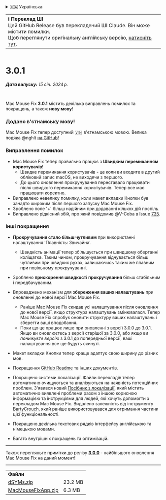 <details>
<summary>🇺🇦 Українська</summary>

[🇬🇧 English (GitHub)](https://github.com/noah-nuebling/mac-mouse-fix/releases/tag/3.0.1)\
[🇦🇩 Català](https://redirect.macmousefix.com/?target=mmf-release&tag=3.0.1&locale=ca)\
[🇩🇪 Deutsch](https://redirect.macmousefix.com/?target=mmf-release&tag=3.0.1&locale=de)\
[🇪🇸 Español](https://redirect.macmousefix.com/?target=mmf-release&tag=3.0.1&locale=es)\
[🇫🇷 Français](https://redirect.macmousefix.com/?target=mmf-release&tag=3.0.1&locale=fr)\
[🇮🇩 Indonesia](https://redirect.macmousefix.com/?target=mmf-release&tag=3.0.1&locale=id)\
[🇮🇹 Italiano](https://redirect.macmousefix.com/?target=mmf-release&tag=3.0.1&locale=it)\
[🇭🇺 Magyar](https://redirect.macmousefix.com/?target=mmf-release&tag=3.0.1&locale=hu)\
[🇳🇱 Nederlands](https://redirect.macmousefix.com/?target=mmf-release&tag=3.0.1&locale=nl)\
[🇵🇱 Polski](https://redirect.macmousefix.com/?target=mmf-release&tag=3.0.1&locale=pl)\
[🇧🇷 Português (Brasil)](https://redirect.macmousefix.com/?target=mmf-release&tag=3.0.1&locale=pt-BR)\
[🇵🇹 Português (Portugal)](https://redirect.macmousefix.com/?target=mmf-release&tag=3.0.1&locale=pt-PT)\
[🇷🇴 Română](https://redirect.macmousefix.com/?target=mmf-release&tag=3.0.1&locale=ro)\
[🇸🇪 Svenska](https://redirect.macmousefix.com/?target=mmf-release&tag=3.0.1&locale=sv)\
[🇻🇳 Tiếng Việt](https://redirect.macmousefix.com/?target=mmf-release&tag=3.0.1&locale=vi)\
[🇹🇷 Türkçe](https://redirect.macmousefix.com/?target=mmf-release&tag=3.0.1&locale=tr)\
[🇨🇿 Čeština](https://redirect.macmousefix.com/?target=mmf-release&tag=3.0.1&locale=cs)\
[🇬🇷 Ελληνικά](https://redirect.macmousefix.com/?target=mmf-release&tag=3.0.1&locale=el)\
[🇷🇺 Русский](https://redirect.macmousefix.com/?target=mmf-release&tag=3.0.1&locale=ru)\
**🇺🇦 Українська**\
[🇮🇱 עברית](https://redirect.macmousefix.com/?target=mmf-release&tag=3.0.1&locale=he)\
[🇸🇦 العربية](https://redirect.macmousefix.com/?target=mmf-release&tag=3.0.1&locale=ar)\
[🇮🇳 हिन्दी](https://redirect.macmousefix.com/?target=mmf-release&tag=3.0.1&locale=hi)\
[🇹🇭 ไทย](https://redirect.macmousefix.com/?target=mmf-release&tag=3.0.1&locale=th)\
[🇨🇳 中文 (简体)](https://redirect.macmousefix.com/?target=mmf-release&tag=3.0.1&locale=zh-Hans)\
[🇨🇳 中文 (繁體)](https://redirect.macmousefix.com/?target=mmf-release&tag=3.0.1&locale=zh-Hant)\
[🇭🇰 中文（香港)](https://redirect.macmousefix.com/?target=mmf-release&tag=3.0.1&locale=zh-HK)\
[🇯🇵 日本語](https://redirect.macmousefix.com/?target=mmf-release&tag=3.0.1&locale=ja)\
[🇰🇷 한국어](https://redirect.macmousefix.com/?target=mmf-release&tag=3.0.1&locale=ko)\
[Help translate Mac Mouse Fix to different languages!](https://github.com/noah-nuebling/mac-mouse-fix/discussions/731)
</details>
<table align=><td>
<b>ℹ️ Переклад ШІ</b><br>
Цей GitHub Release був перекладений ШІ Claude. Він може містити помилки.<br>
Щоб переглянути оригінальну англійську версію, <a href="https://github.com/noah-nuebling/mac-mouse-fix/releases/tag/3.0.1">натисніть тут</a>.
</td></table>

<table></table>

# 3.0.1
***Дата випуску:** 15 січ. 2024 р.*

<br>

Mac Mouse Fix **3.0.1** містить декілька виправлень помилок та покращень, а також **нову мову**!

### Додано в'єтнамську мову!

Mac Mouse Fix тепер доступний 🇻🇳 в'єтнамською мовою. Велика подяка @nghlt [на GitHub](https://GitHub.com/nghlt)!


### Виправлення помилок

- Mac Mouse Fix тепер правильно працює з **Швидким перемиканням користувачів**!
  - Швидке перемикання користувачів - це коли ви входите в другий обліковий запис macOS, не виходячи з першого. 
  - До цього оновлення прокручування переставало працювати після швидкого перемикання користувачів. Тепер все має працювати коректно.
- Виправлено невелику помилку, коли макет вкладки Кнопки був занадто широким після першого запуску Mac Mouse Fix. 
- Зроблено поле '+' більш надійним при додаванні кількох дій поспіль. 
- Виправлено рідкісний збій, про який повідомив @V-Coba в Issue [735](https://github.com/noah-nuebling/mac-mouse-fix/issues/735).

### Інші покращення

- **Прокручування стало більш чутливим** при використанні налаштування 'Плавність: Звичайна'.
  - Швидкість анімації тепер збільшується при швидшому обертанні коліщатка. Таким чином, прокручування відчувається більш чутливим при швидких рухах, залишаючись таким же плавним при повільному прокручуванні.
  
- Зроблено **прискорення швидкості прокручування** більш стабільним і передбачуваним. 
- Впроваджено механізм для **збереження ваших налаштувань** при оновленні до нової версії Mac Mouse Fix.
  - Раніше Mac Mouse Fix скидав усі налаштування після оновлення до нової версії, якщо структура налаштувань змінювалася. Тепер Mac Mouse Fix спробує оновити структуру ваших налаштувань і зберегти ваші вподобання. 
  - Поки що це працює лише при оновленні з версії 3.0.0 до 3.0.1. Якщо ви оновлюєтесь з версії старішої за 3.0.0, або якщо ви _понижуєте версію_ з 3.0.1 _до_ попередньої версії, ваші налаштування все ще будуть скинуті. 
- Макет вкладки Кнопки тепер краще адаптує свою ширину до різних мов. 
- Покращення [GitHub Readme](https://github.com/noah-nuebling/mac-mouse-fix#background) та інших документів.
- Покращено системи локалізації. Файли перекладів тепер автоматично очищуються та аналізуються на наявність потенційних проблем. З'явився новий [Посібник з локалізації](https://github.com/noah-nuebling/mac-mouse-fix/discussions/731), який містить автоматично виявлені проблеми разом з іншою корисною інформацією та інструкціями для людей, які хочуть допомогти з перекладом Mac Mouse Fix. Видалено залежність від інструменту [BartyCrouch](https://github.com/FlineDev/BartyCrouch), який раніше використовувався для отримання частини цієї функціональності.
- Покращено декілька текстових рядків інтерфейсу англійською та німецькою мовами.
- Багато внутрішніх покращень та оптимізацій.

---

Також перегляньте примітки до релізу [**3.0.0**](https://redirect.macmousefix.com/?target=mmf-release&tag=3.0.0&locale=uk) - найбільшого оновлення Mac Mouse Fix на даний момент!

---

<table align="start">
<tr>
    <td colspan=2>
        <b>Файли</b>
    </td>
</tr>
<tr>
    <td><a href="https://github.com/noah-nuebling/mac-mouse-fix/releases/download/3.0.1/dSYMs.zip">dSYMs.zip</a></td>
    <td>23.2 MB</td>
</tr>
<tr>
    <td><a href="https://github.com/noah-nuebling/mac-mouse-fix/releases/download/3.0.1/MacMouseFixApp.zip">MacMouseFixApp.zip</a></td>
    <td>6.3 MB</td>
</tr>
</table>